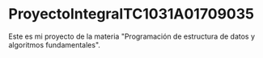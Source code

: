 # ProyectoIntegralTC1031A01709035
Este es mi proyecto de la materia "Programación de estructura de datos y algoritmos fundamentales".
